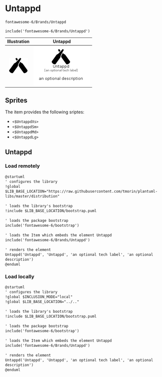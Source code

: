# Untappd


```text
fontawesome-6/Brands/Untappd
```

```text
include('fontawesome-6/Brands/Untappd')
```



| Illustration | Untappd |
| :---: | :---: |
| ![illustration for Illustration](../../fontawesome-6/Brands/Untappd.png) | ![illustration for Untappd](../../fontawesome-6/Brands/Untappd.Local.png) |



## Sprites
The item provides the following sriptes:

- `<$UntappdXs>`
- `<$UntappdSm>`
- `<$UntappdMd>`
- `<$UntappdLg>`





## Untappd

### Load remotely
```plantuml
@startuml
' configures the library
!global $LIB_BASE_LOCATION="https://raw.githubusercontent.com/tmorin/plantuml-libs/master/distribution"

' loads the library's bootstrap
!include $LIB_BASE_LOCATION/bootstrap.puml

' loads the package bootstrap
include('fontawesome-6/bootstrap')

' loads the Item which embeds the element Untappd
include('fontawesome-6/Brands/Untappd')

' renders the element
Untappd('Untappd', 'Untappd', 'an optional tech label', 'an optional description')
@enduml
```

### Load locally
```plantuml
@startuml
' configures the library
!global $INCLUSION_MODE="local"
!global $LIB_BASE_LOCATION="../.."

' loads the library's bootstrap
!include $LIB_BASE_LOCATION/bootstrap.puml

' loads the package bootstrap
include('fontawesome-6/bootstrap')

' loads the Item which embeds the element Untappd
include('fontawesome-6/Brands/Untappd')

' renders the element
Untappd('Untappd', 'Untappd', 'an optional tech label', 'an optional description')
@enduml
```

